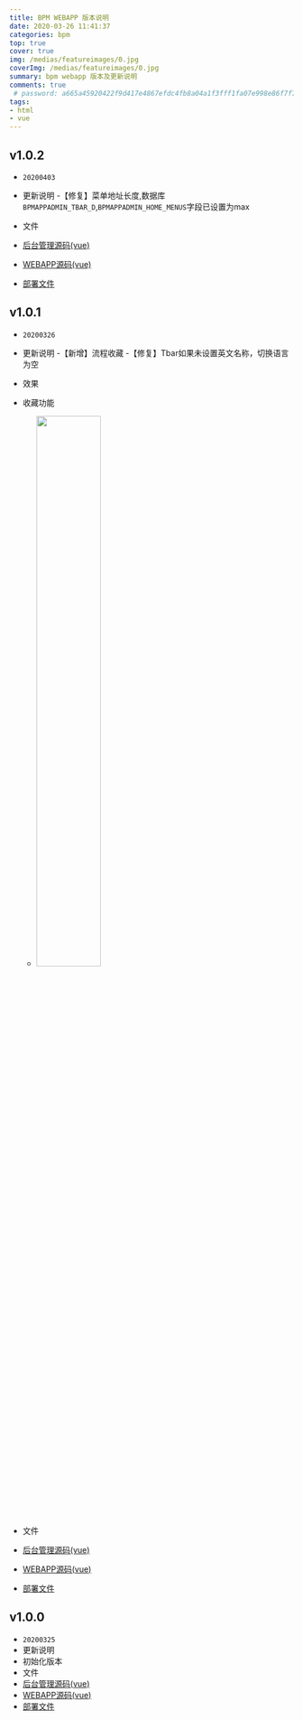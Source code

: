 ```yaml
---
title: BPM WEBAPP 版本说明
date: 2020-03-26 11:41:37
categories: bpm
top: true
cover: true
img: /medias/featureimages/0.jpg
coverImg: /medias/featureimages/0.jpg
summary: bpm webapp 版本及更新说明
comments: true
 # password: a665a45920422f9d417e4867efdc4fb8a04a1f3fff1fa07e998e86f7f7a27ae3
tags:
- html
- vue
---
```


## v1.0.2    
 - `20200403`
 - 更新说明
  -【修复】菜单地址长度,数据库`BPMAPPADMIN_TBAR_D`,`BPMAPPADMIN_HOME_MENUS`字段已设置为max

 - 文件
  - <a href="v1.0.1/appadmin.rar" target="_blank">后台管理源码(vue)</a>
  - <a href="v1.0.1/appsource.rar" target="_blank">WEBAPP源码(vue)</a>
  - <a href="v1.0.2/app.rar" target="_blank">部署文件</a>



## v1.0.1    
 - `20200326`
 - 更新说明
  -【新增】流程收藏
  -【修复】Tbar如果未设置英文名称，切换语言为空

 - 效果
  - 收藏功能
    -  <img src="http://www.linxueyang.cn/2020/03/26/bpmwebappversion/v1.0.1/image/1.gif" width="50%" height="50%" />
 - 文件
  - <a href="v1.0.1/appadmin.rar" target="_blank">后台管理源码(vue)</a>
  - <a href="v1.0.1/appsource.rar" target="_blank">WEBAPP源码(vue)</a>
  - <a href="v1.0.1/app.rar" target="_blank">部署文件</a>




## v1.0.0   
 - `20200325`
 - 更新说明
  - 初始化版本
 - 文件
  - <a href="v1.0.0/appadmin.rar" target="_blank">后台管理源码(vue)</a>
  - <a href="v1.0.0/appsource.rar" target="_blank">WEBAPP源码(vue)</a>
  - <a href="v1.0.0/app.rar" target="_blank">部署文件</a>
